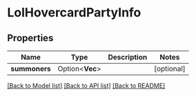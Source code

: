 # LolHovercardPartyInfo

## Properties

Name | Type | Description | Notes
------------ | ------------- | ------------- | -------------
**summoners** | Option<**Vec<i64>**> |  | [optional]

[[Back to Model list]](../README.md#documentation-for-models) [[Back to API list]](../README.md#documentation-for-api-endpoints) [[Back to README]](../README.md)


